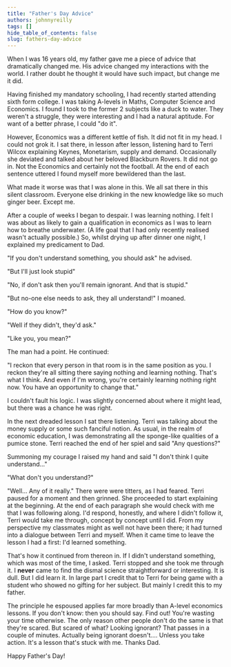 ```yaml
---
title: "Father's Day Advice"
authors: johnnyreilly
tags: []
hide_table_of_contents: false
slug: fathers-day-advice
---
```

When I was 16 years old, my father gave me a piece of advice that dramatically changed me. His advice changed my interactions with the world. I rather doubt he thought it would have such impact, but change me it did.

Having finished my mandatory schooling, I had recently started attending sixth form college. I was taking A-levels in Maths, Computer Science and Economics. I found I took to the former 2 subjects like a duck to water. They weren't a struggle, they were interesting and I had a natural aptitude. For want of a better phrase, I could "do it".

However, Economics was a different kettle of fish. It did not fit in my head. I could not grok it. I sat there, in lesson after lesson, listening hard to Terri Wilcox explaining Keynes, Monetarism, supply and demand. Occasionally she deviated and talked about her beloved Blackburn Rovers. It did not go in. Not the Economics and certainly not the football. At the end of each sentence uttered I found myself more bewildered than the last.

What made it worse was that I was alone in this. We all sat there in this silent classroom. Everyone else drinking in the new knowledge like so much ginger beer. Except me.

After a couple of weeks I began to despair. I was learning nothing. I felt I was about as likely to gain a qualification in economics as I was to learn how to breathe underwater. (A life goal that I had only recently realised wasn't actually possible.) So, whilst drying up after dinner one night, I explained my predicament to Dad.

"If you don't understand something, you should ask" he advised.

"But I'll just look stupid"

"No, if don't ask then you'll remain ignorant. And that is stupid."

"But no-one else needs to ask, they all understand!" I moaned.

"How do you know?"

"Well if they didn't, they'd ask."

"Like you, you mean?"

The man had a point. He continued:

"I reckon that every person in that room is in the same position as you. I reckon they're all sitting there saying nothing and learning nothing. That's what I think. And even if I'm wrong, you're certainly learning nothing right now. You have an opportunity to change that."

I couldn't fault his logic. I was slightly concerned about where it might lead, but there was a chance he was right.

In the next dreaded lesson I sat there listening. Terri was talking about the money supply or some such fanciful notion. As usual, in the realm of economic education, I was demonstrating all the sponge-like qualities of a pumice stone. Terri reached the end of her spiel and said "Any questions?"

Summoning my courage I raised my hand and said "I don't think I quite understand..."

"What don't you understand?"

"Well... Any of it really." There were were titters, as I had feared. Terri paused for a moment and then grinned. She proceeded to start explaining at the beginning. At the end of each paragraph she would check with me that I was following along. I'd respond, honestly, and where I didn't follow it, Terri would take me through, concept by concept until I did. From my perspective my classmates might as well not have been there; it had turned into a dialogue between Terri and myself. When it came time to leave the lesson I had a first: I'd learned something.

That's how it continued from thereon in. If I didn't understand something, which was most of the time, I asked. Terri stopped and she took me through it. I **never** came to find the dismal science straightforward or interesting. It is dull. But I did learn it. In large part I credit that to Terri for being game with a student who showed no gifting for her subject. But mainly I credit this to my father.

The principle he espoused applies far more broadly than A-level economics lessons. If you don't know: then you should say. Find out! You're wasting your time otherwise. The only reason other people don't do the same is that they're scared. But scared of what? Looking ignorant? That passes in a couple of minutes. Actually being ignorant doesn't.... Unless you take action. It's a lesson that's stuck with me. Thanks Dad.

Happy Father's Day!


